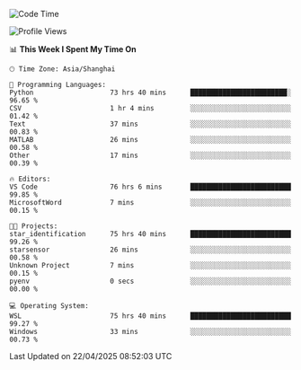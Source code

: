 <!--START_SECTION:waka-->
![Code Time](http://img.shields.io/badge/Code%20Time-2%2C700%20hrs%2022%20mins-blue)

![Profile Views](http://img.shields.io/badge/Profile%20Views-0-blue)

📊 **This Week I Spent My Time On** 

```text
🕑︎ Time Zone: Asia/Shanghai

💬 Programming Languages: 
Python                   73 hrs 40 mins      ████████████████████████░   96.65 % 
CSV                      1 hr 4 mins         ░░░░░░░░░░░░░░░░░░░░░░░░░   01.42 % 
Text                     37 mins             ░░░░░░░░░░░░░░░░░░░░░░░░░   00.83 % 
MATLAB                   26 mins             ░░░░░░░░░░░░░░░░░░░░░░░░░   00.58 % 
Other                    17 mins             ░░░░░░░░░░░░░░░░░░░░░░░░░   00.39 % 

🔥 Editors: 
VS Code                  76 hrs 6 mins       █████████████████████████   99.85 % 
MicrosoftWord            7 mins              ░░░░░░░░░░░░░░░░░░░░░░░░░   00.15 % 

🐱‍💻 Projects: 
star_identification      75 hrs 40 mins      █████████████████████████   99.26 % 
starsensor               26 mins             ░░░░░░░░░░░░░░░░░░░░░░░░░   00.58 % 
Unknown Project          7 mins              ░░░░░░░░░░░░░░░░░░░░░░░░░   00.15 % 
pyenv                    0 secs              ░░░░░░░░░░░░░░░░░░░░░░░░░   00.00 % 

💻 Operating System: 
WSL                      75 hrs 40 mins      █████████████████████████   99.27 % 
Windows                  33 mins             ░░░░░░░░░░░░░░░░░░░░░░░░░   00.73 % 
```


 Last Updated on 22/04/2025 08:52:03 UTC
<!--END_SECTION:waka-->